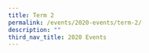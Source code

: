 ```yaml
---
title: Term 2
permalink: /events/2020-events/term-2/
description: ""
third_nav_title: 2020 Events
---
```

